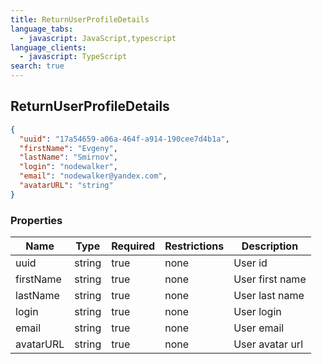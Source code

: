 ```yaml
---
title: ReturnUserProfileDetails
language_tabs:
  - javascript: JavaScript,typescript
language_clients:
  - javascript: TypeScript
search: true
---
```


<h2 id="tocS_ReturnUserProfileDetails">ReturnUserProfileDetails</h2>

<!-- backwards compatibility -->
<a id="schemareturnuserprofiledetails"></a>
<a id="schema_ReturnUserProfileDetails"></a>
<a id="tocSreturnuserprofiledetails"></a>
<a id="tocsreturnuserprofiledetails"></a>

```json
{
  "uuid": "17a54659-a06a-464f-a914-190cee7d4b1a",
  "firstName": "Evgeny",
  "lastName": "Smirnov",
  "login": "nodewalker",
  "email": "nodewalker@yandex.com",
  "avatarURL": "string"
}

```

### Properties

|Name|Type|Required|Restrictions|Description|
|---|---|---|---|---|
|uuid|string|true|none|User id|
|firstName|string|true|none|User first name|
|lastName|string|true|none|User last name|
|login|string|true|none|User login|
|email|string|true|none|User email|
|avatarURL|string|true|none|User avatar url|

